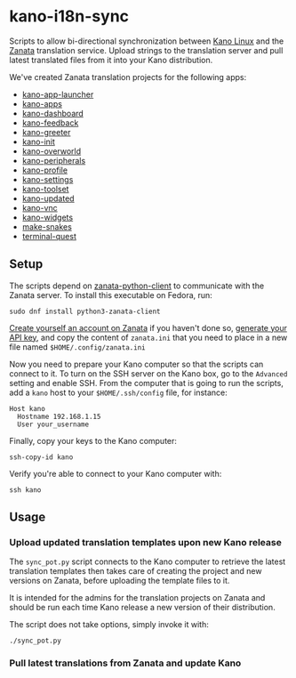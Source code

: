 # kano-i18n-sync

Scripts to allow bi-directional synchronization between [Kano
Linux](https://kano.me/) and the [Zanata](http://zanata.org/) translation
service. Upload strings to the translation server and pull latest translated
files from it into your Kano distribution.

We've created Zanata translation projects for the following apps:

* [kano-app-launcher](https://translate.zanata.org/project/view/kano-app-launcher/)
* [kano-apps](https://translate.zanata.org/project/view/kano-apps/)
* [kano-dashboard](https://translate.zanata.org/project/view/kano-dashboard/)
* [kano-feedback](https://translate.zanata.org/project/view/kano-feedback/)
* [kano-greeter](https://translate.zanata.org/project/view/kano-greeter/)
* [kano-init](https://translate.zanata.org/project/view/kano-init/)
* [kano-overworld](https://translate.zanata.org/project/view/kano-overworld/)
* [kano-peripherals](https://translate.zanata.org/project/view/kano-peripherals/)
* [kano-profile](https://translate.zanata.org/project/view/kano-profile/)
* [kano-settings](https://translate.zanata.org/project/view/kano-settings/)
* [kano-toolset](https://translate.zanata.org/project/view/kano-toolset/)
* [kano-updated](https://translate.zanata.org/project/view/kano-updated/)
* [kano-vnc](https://translate.zanata.org/project/view/kano-vnc/)
* [kano-widgets](https://translate.zanata.org/project/view/kano-widgets/)
* [make-snakes](https://translate.zanata.org/project/view/make-snakes/)
* [terminal-quest](https://translate.zanata.org/project/view/terminal-quest/)


## Setup

The scripts depend on
[zanata-python-client](https://github.com/zanata/zanata-python-client) to
communicate with the Zanata server. To install this executable on Fedora, run:

```
sudo dnf install python3-zanata-client
```

[Create yourself an account on
Zanata](https://translate.zanata.org/account/register) if you haven't done so,
[generate your API
key](https://translate.zanata.org/dashboard/settings/client), and copy the
content of `zanata.ini` that you need to place in a new file named
`$HOME/.config/zanata.ini`

Now you need to prepare your Kano computer so that the scripts can connect to
it. To turn on the SSH server on the Kano box, go to the `Advanced` setting and
enable SSH. From the computer that is going to run the scripts, add a `kano`
host to your `$HOME/.ssh/config` file, for instance:

```
Host kano
  Hostname 192.168.1.15
  User your_username
```

Finally, copy your keys to the Kano computer:
```
ssh-copy-id kano
```

Verify you're able to connect to your Kano computer with:
```
ssh kano
```

## Usage

### Upload updated translation templates upon new Kano release

The `sync_pot.py` script connects to the Kano computer to retrieve the latest
translation templates then takes care of creating the project and new versions
on Zanata, before uploading the template files to it.

It is intended for the admins for the translation projects on Zanata and should
be run each time Kano release a new version of their distribution.

The script does not take options, simply invoke it with:

```
./sync_pot.py
```

### Pull latest translations from Zanata and update Kano
